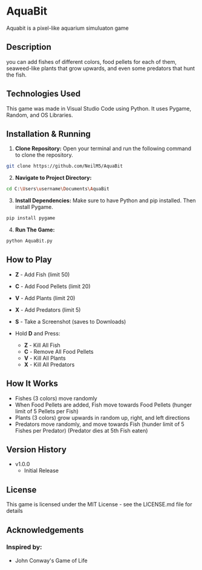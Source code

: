 # AquaBit

Aquabit is a pixel-like aquarium simuluaton game

## Description

you can add fishes of different colors, food pellets for each of them, seaweed-like plants that grow upwards, and even some predators that hunt the fish.

## Technologies Used

This game was made in Visual Studio Code using Python. It uses Pygame, Random, and OS Libraries.

## Installation & Running
1. **Clone Repository:** Open your terminal and run the following command to clone the repository.
```bash
git clone https://github.com/NeilM5/AquaBit
```

2. **Navigate to Project Directory:**
```bash
cd C:\Users\username\Documents\AquaBit
```

3. **Install Dependencies:** Make sure to have Python and pip installed. Then install Pygame.       
 ```bash
 pip install pygame
 ```
4. **Run The Game:**
```bash
python AquaBit.py
```

## How to Play
   - **Z** - Add Fish (limit 50)
   - **C** - Add Food Pellets (limit 20)
   - **V** - Add Plants (limit 20)
   - **X** - Add Predators (limit 5)
   - **S** - Take a Screenshot (saves to Downloads)
   - Hold **D** and Press:
     
     - **Z** - Kill All Fish
     - **C** - Remove All Food Pellets
     - **V** - Kill All Plants
     - **X** - Kill All Predators
       
## How It Works
   - Fishes (3 colors) move randomly
   - When Food Pellets are added, Fish move towards Food Pellets (hunger limit of 5 Pellets per Fish)
   - Plants (3 colors) grow upwards in random up, right, and left directions
   - Predators move randomly, and move towards Fish (hunder limit of 5 Fishes per Predator) (Predator dies at 5th Fish eaten)

## Version History
   - v1.0.0
     - Initial Release
    
## License
This game is licensed under the MIT License - see the LICENSE.md file for details

## Acknowledgements

### Inspired by:
   - John Conway's Game of Life

